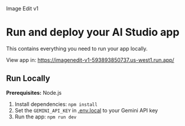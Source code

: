 Image Edit v1

# Run and deploy your AI Studio app

This contains everything you need to run your app locally.

View app in: https://imagenedit-v1-593893850737.us-west1.run.app/

## Run Locally

**Prerequisites:**  Node.js


1. Install dependencies:
   `npm install`
2. Set the `GEMINI_API_KEY` in [.env.local](.env.local) to your Gemini API key
3. Run the app:
   `npm run dev`
